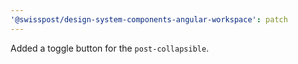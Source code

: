 ```yaml
---
'@swisspost/design-system-components-angular-workspace': patch
---
```


Added a toggle button for the `post-collapsible`.
